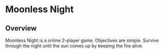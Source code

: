 
# Moonless Night

## Overview

Moonless Night is a online 2-player game.  Objectives are simple.  Survive through the night until the sun comes up by keeping the fire alive.